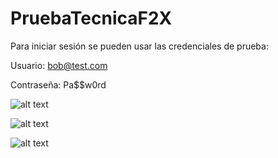# PruebaTecnicaF2X

Para iniciar sesión se pueden usar las credenciales de prueba:

Usuario: bob@test.com

Contraseña: Pa$$w0rd



![alt text](https://github.com/ubermarin0911/PruebaTecnicaF2X/blob/master/login.PNG)

![alt text](https://github.com/ubermarin0911/PruebaTecnicaF2X/blob/master/recaudos.PNG)

![alt text](https://github.com/ubermarin0911/PruebaTecnicaF2X/blob/master/reporte.PNG)

